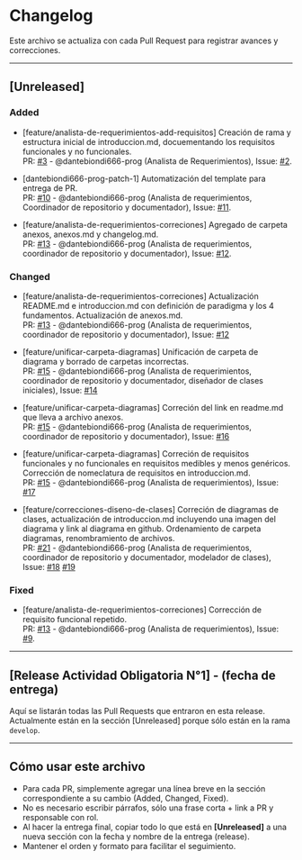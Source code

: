 # Changelog

Este archivo se actualiza con cada Pull Request para registrar avances y correcciones.

---

## [Unreleased]

### Added
- [feature/analista-de-requerimientos-add-requisitos] Creación de rama y estructura inicial de introduccion.md, docuementando los requisitos funcionales y no funcionales.  
  PR: [#3](https://github.com/facundohernanrodriguez/UCES-DOO-Grupo1/pull/3) - @dantebiondi666-prog (Analista de Requerimientos), Issue: [#2](https://github.com/facundohernanrodriguez/UCES-DOO-Grupo1/issues/2).

- [dantebiondi666-prog-patch-1] Automatización del template para entrega de PR.  
  PR: [#10](https://github.com/facundohernanrodriguez/UCES-DOO-Grupo1/pull/10) - @dantebiondi666-prog (Analista de requerimientos, Coordinador de repositorio y documentador), Issue: [#11](https://github.com/facundohernanrodriguez/UCES-DOO-Grupo1/issues/11).

- [feature/analista-de-requerimientos-correciones] Agregado de carpeta anexos, anexos.md y changelog.md.  
  PR: [#13](https://github.com/facundohernanrodriguez/UCES-DOO-Grupo1/pull/13) - @dantebiondi666-prog (Analista de requerimientos, coordinador de repositorio y documentador), Issue: [#12](https://github.com/facundohernanrodriguez/UCES-DOO-Grupo1/issues/12).
  

### Changed
- [feature/analista-de-requerimientos-correciones] Actualización README.md e introduccion.md con definición de paradigma y los 4 fundamentos. Actualización de anexos.md.  
  PR: [#13](https://github.com/facundohernanrodriguez/UCES-DOO-Grupo1/pull/13) - @dantebiondi666-prog (Analista de requerimientos, coordinador de repositorio y documentador), Issue: [#12](https://github.com/facundohernanrodriguez/UCES-DOO-Grupo1/issues/12)

- [feature/unificar-carpeta-diagramas] Unificación de carpeta de diagrama y borrado de carpetas incorrectas.  
  PR: [#15](https://github.com/dantebiondi666-prog/SistemaProductoraVideos/pull/15) - @dantebiondi666-prog (Analista de requerimientos, coordinador de repositorio y documentador, diseñador de clases iniciales), Issue: [#14](https://github.com/dantebiondi666-prog/SistemaProductoraVideos/issues/14)

- [feature/unificar-carpeta-diagramas] Correción del link en readme.md que lleva a archivo anexos.  
  PR: [#15](https://github.com/dantebiondi666-prog/SistemaProductoraVideos/pull/15) - @dantebiondi666-prog (Analista de requerimientos, coordinador de repositorio y documentador), Issue: [#16](https://github.com/dantebiondi666-prog/SistemaProductoraVideos/issues/16)

- [feature/unificar-carpeta-diagramas] Correción de requisitos funcionales y no funcionales en requisitos medibles y menos genéricos. Corrección de nomeclatura de requisitos en introduccion.md.  
  PR: [#15](https://github.com/dantebiondi666-prog/SistemaProductoraVideos/pull/15) - @dantebiondi666-prog (Analista de requerimientos), Issue: [#17](https://github.com/dantebiondi666-prog/SistemaProductoraVideos/issues/17)

- [feature/correcciones-diseno-de-clases] Correción de diagramas de clases, actualización de introduccion.md incluyendo una imagen del diagrama y link al diagrama en github. Ordenamiento de carpeta diagramas, renombramiento de archivos.  
  PR: [#21](https://github.com/dantebiondi666-prog/SistemaProductoraVideos/pull/21) - @dantebiondi666-prog (Analista de requerimientos, coordinador de repositorio y documentador, modelador de clases), Issue: [#18](https://github.com/dantebiondi666-prog/SistemaProductoraVideos/issues/18) [#19](https://github.com/dantebiondi666-prog/SistemaProductoraVideos/issues/19)

### Fixed
- [feature/analista-de-requerimientos-correciones] Corrección de requisito funcional repetido.  
  PR: [#13](https://github.com/facundohernanrodriguez/UCES-DOO-Grupo1/pull/13) - @dantebiondi666-prog (Analista de requerimientos), Issue: [#9](https://github.com/facundohernanrodriguez/UCES-DOO-Grupo1/issues/9).

---

## [Release Actividad Obligatoria N°1] - (fecha de entrega)

Aquí se listarán todas las Pull Requests que entraron en esta release.  
Actualmente están en la sección [Unreleased] porque sólo están en la rama `develop`.

---

## Cómo usar este archivo

- Para cada PR, simplemente agregar una línea breve en la sección correspondiente a su cambio (Added, Changed, Fixed).  
- No es necesario escribir párrafos, sólo una frase corta + link a PR y responsable con rol.  
- Al hacer la entrega final, copiar todo lo que está en **[Unreleased]** a una nueva sección con la fecha y nombre de la entrega (release).  
- Mantener el orden y formato para facilitar el seguimiento.